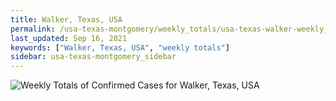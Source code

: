 ```yaml
---
title: Walker, Texas, USA
permalink: /usa-texas-montgomery/weekly_totals/usa-texas-walker-weekly_totals.html
last_updated: Sep 16, 2021
keywords: ["Walker, Texas, USA", "weekly totals"]
sidebar: usa-texas-montgomery_sidebar
---
```


![Weekly Totals of Confirmed Cases for Walker, Texas, USA](/covid_tracker/images/graphs/usa-texas-walker-weekly_totals_graph.png)
